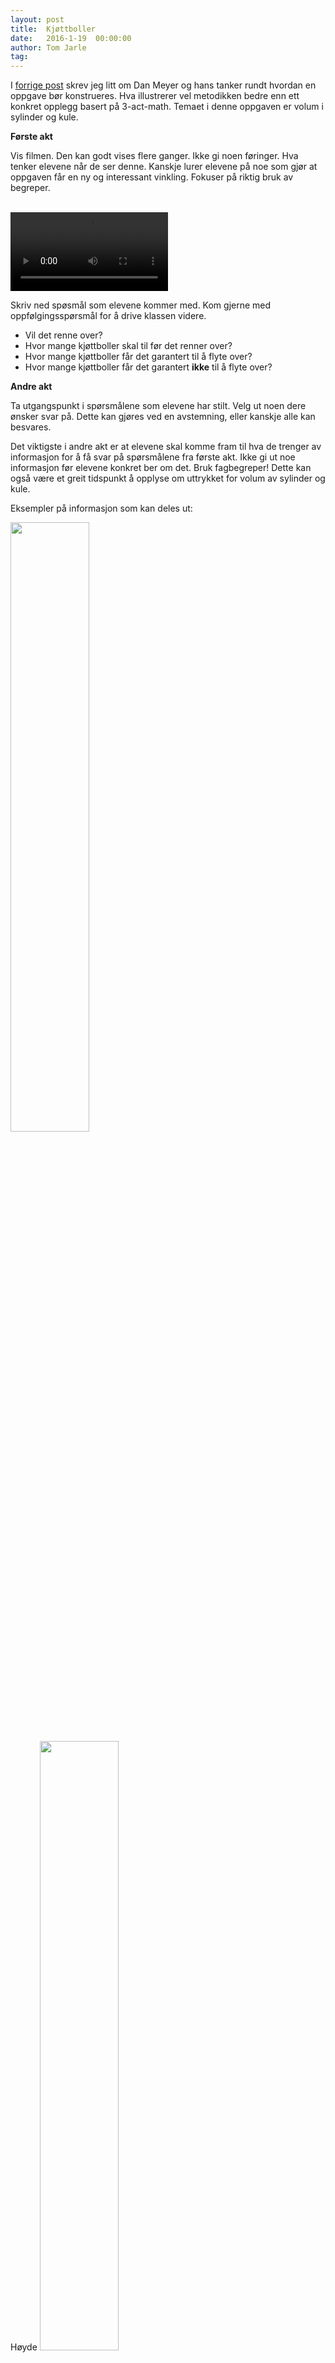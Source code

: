 ```yaml
---
layout: post
title:  Kjøttboller
date:   2016-1-19  00:00:00
author: Tom Jarle
tag:
---
```

I [forrige post](/devnull/2016/01/01/3akter/) skrev jeg litt om Dan Meyer og hans tanker rundt hvordan en oppgave bør konstrueres. Hva illustrerer vel metodikken bedre enn ett konkret opplegg basert på 3-act-math. Temaet i denne oppgaven er volum i sylinder og kule.

**Første akt**

Vis filmen. Den kan godt vises flere ganger. Ikke gi noen føringer. Hva tenker elevene når de ser denne. Kanskje lurer elevene på noe som gjør at oppgaven får en ny og interessant vinkling. Fokuser på riktig bruk av begreper.

<br>
<video width="50%" src="/devnull/media/kjottboller/Act1/meatballs-act1.mov" controls></video>
<br>

Skriv ned spøsmål som elevene kommer med. Kom gjerne med oppfølgingsspørsmål for å drive klassen videre.

- Vil det renne over?
- Hvor mange kjøttboller skal til før det renner over?
- Hvor mange kjøttboller får det garantert til å flyte over?
- Hvor mange kjøttboller får det garantert **ikke** til å flyte over?

**Andre akt**

Ta utgangspunkt i spørsmålene som elevene har stilt. Velg ut noen dere ønsker svar på. Dette kan gjøres ved en avstemning, eller kanskje alle kan besvares.

Det viktigste i andre akt er at elevene skal komme fram til hva de trenger av informasjon for å få svar på spørsmålene fra første akt. Ikke gi ut noe informasjon før elevene konkret ber om det. Bruk fagbegreper! Dette kan også være et greit tidspunkt å opplyse om uttrykket for volum av sylinder og kule.

Eksempler på informasjon som kan deles ut:

<img src="/devnull/media/kjottboller/Act2/empty-height.jpg"  width="50%">
<br>Høyde


<img src="/devnull/media/kjottboller/Act2/meatball-diameter.jpg" width="50%">
<br>Kjøttbollediameter


<img src="/devnull/media/kjottboller/Act2/pot-diameter.jpg" width="50%">
<br>Grytediameter


<img src="/devnull/media/kjottboller/Act2/meatballs-number.jpg" width="50%">
<br>Antall


**Tredje akt**

Dette er det store øyeblikket. Vi skal nå sjekke om våre beregninger stemmer!
<br>
<video width="50%" src="/devnull/media/kjottboller/Act3/meatballs-act3.mov" controls></video>
<br>


Oppgaven er laget av [Dan Meyer](http://www.101qs.com/2352-meatballs), og tilpasset til norsk av Tom Jarle Christiansen, lisens CC-BY 3.0
